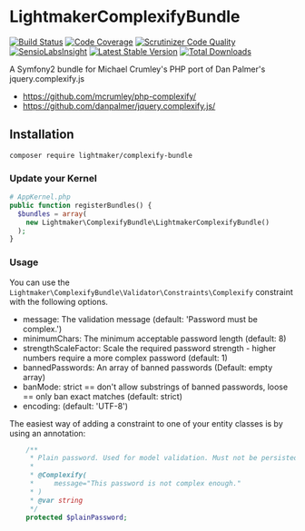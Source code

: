 LightmakerComplexifyBundle
=========

[![Build Status](https://travis-ci.org/LightmakerCanada/ComplexifyBundle.svg)](https://travis-ci.org/LightmakerCanada/ComplexifyBundle)
[![Code Coverage](https://scrutinizer-ci.com/g/LightmakerCanada/ComplexifyBundle/badges/coverage.png?b=master)](https://scrutinizer-ci.com/g/LightmakerCanada/ComplexifyBundle/?branch=master)
[![Scrutinizer Code Quality](https://scrutinizer-ci.com/g/LightmakerCanada/ComplexifyBundle/badges/quality-score.png?b=master)](https://scrutinizer-ci.com/g/LightmakerCanada/ComplexifyBundle/?branch=master)
[![SensioLabsInsight](https://insight.sensiolabs.com/projects/32d08283-d516-45b9-a283-f4ea95d989d0/mini.png)](https://insight.sensiolabs.com/projects/32d08283-d516-45b9-a283-f4ea95d989d0)
[![Latest Stable Version](https://poser.pugx.org/lightmaker/complexify-bundle/v/stable)](https://packagist.org/packages/lightmaker/complexify-bundle)
[![Total Downloads](https://poser.pugx.org/lightmaker/complexify-bundle/downloads)](https://packagist.org/packages/lightmaker/complexify-bundle)


A Symfony2 bundle for Michael Crumley's PHP port of Dan Palmer's jquery.complexify.js
- https://github.com/mcrumley/php-complexify/
- https://github.com/danpalmer/jquery.complexify.js/

## Installation

`composer require lightmaker/complexify-bundle`

### Update your Kernel

```php
# AppKernel.php
public function registerBundles() {
  $bundles = array(
    new Lightmaker\ComplexifyBundle\LightmakerComplexifyBundle()
  );
}
```

### Usage
You can use the `Lightmaker\ComplexifyBundle\Validator\Constraints\Complexify` constraint with the following options.

- message: The validation message (default: 'Password must be complex.')
- minimumChars: The minimum acceptable password length (default: 8)
- strengthScaleFactor: Scale the required password strength - higher numbers require a more complex password (default: 1)
- bannedPasswords: An array of banned passwords (Default: empty array)
- banMode: strict == don't allow substrings of banned passwords, loose == only ban exact matches (default: strict)
- encoding: (default: 'UTF-8')

The easiest way of adding a constraint to one of your entity classes is by using an annotation:

```php
    /**
     * Plain password. Used for model validation. Must not be persisted.
     *
     * @Complexify(
     *     message="This password is not complex enough."
     * )
     * @var string
     */
    protected $plainPassword;
```
